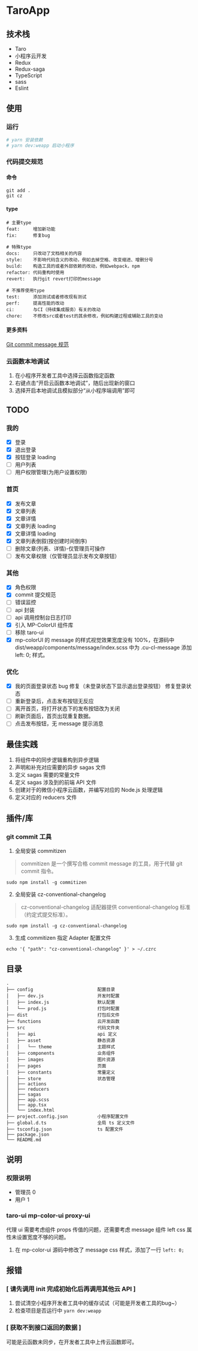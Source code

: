 # TaroApp
## 技术栈
* Taro
* 小程序云开发
* Redux
* Redux-saga
* TypeScript
* sass
* Eslint

## 使用
### 运行
```bash
# yarn 安装依赖
# yarn dev:weapp 启动小程序
```

### 代码提交规范
#### 命令
```shell
git add .
git cz
```

#### type
```
# 主要type
feat:     增加新功能
fix:      修复bug

# 特殊type
docs:     只改动了文档相关的内容
style:    不影响代码含义的改动，例如去掉空格、改变缩进、增删分号
build:    构造工具的或者外部依赖的改动，例如webpack，npm
refactor: 代码重构时使用
revert:   执行git revert打印的message

# 不推荐使用type
test:     添加测试或者修改现有测试
perf:     提高性能的改动
ci:       与CI（持续集成服务）有关的改动
chore:    不修改src或者test的其余修改，例如构建过程或辅助工具的变动
```
#### 更多资料
[Git commit message 规范](https://juejin.im/post/5d0b3f8c6fb9a07ec07fc5d0#comment)

### 云函数本地调试
1. 在小程序开发者工具中选择云函数指定函数
2. 右键点击“开启云函数本地调试”，随后出现新的窗口
3. 选择开启本地调试且模拟部分“从小程序端调用”即可

## TODO
### 我的
- [x] 登录
- [x] 退出登录
- [x] 按钮登录 loading
- [ ] 用户列表
- [ ] 用户权限管理(为用户设置权限)

### 首页
- [x] 发布文章
- [x] 文章列表
- [x] 文章详情
- [x] 文章列表 loading
- [x] 文章详情 loading
- [x] 文章列表倒叙(按创建时间倒序)
- [ ] 删除文章(列表、详情)-仅管理员可操作
- [ ] 发布文章权限（仅管理员显示发布文章按钮）

### 其他
- [x] 角色权限
- [x] commit 提交规范
- [ ] 错误监控
- [ ] api 封装
- [ ] api 调用控制台日志打印
- [x] 引入 MP-ColorUI 组件库
- [ ] 移除 taro-ui
- [x] mp-colorUI 的 message 的样式视觉效果宽度没有 100%，在源码中 dist/weapp/components/message/index.scss 中为 .cu-cl-message 添加 left: 0; 样式。

### 优化
- [x] 我的页面登录状态 bug 修复（未登录状态下显示退出登录按钮）
修复登录状态
- [ ] 重新登录后，点击发布按钮无反应
- [ ] 离开首页，将打开状态下的发布按钮改为关闭
- [ ] 刷新页面后，首页出现重复数据。
- [ ] 点击发布按钮，无 message 提示消息

## 最佳实践
1. 将组件中的同步逻辑重构到异步逻辑
2. 声明和补充对应需要的异步 sagas 文件
3. 定义 sagas 需要的常量文件
4. 定义 sagas 涉及到的前端 API 文件
5. 创建对于的微信小程序云函数，并编写对应的 Node.js 处理逻辑
6. 定义对应的 reducers 文件

## 插件/库
### git commit 工具
1. 全局安装 commitizen
  > commitizen 是一个撰写合格 commit message 的工具，用于代替 git commit 指令。

`sudo npm install -g commitizen`

2. 全局安装 cz-conventional-changelog
> cz-conventional-changelog 适配器提供 conventional-changelog 标准（约定式提交标准）。

`sudo npm install -g cz-conventional-changelog`

3. 生成 commitizen 指定 Adapter 配置文件

`echo '{ "path": "cz-conventional-changelog" }' > ~/.czrc`

## 目录
```
.
├── config                        配置目录
│   ├── dev.js                    开发时配置
│   ├── index.js                  默认配置
│   └── prod.js                   打包时配置
├── dist                          打包后文件
├── functions                     云开发函数
├── src                           代码文件夹
│   ├── api                       api 定义
│   ├── asset                     静态资源
│   │   └── theme                 主题样式
│   ├── components                业务组件
│   ├── images                    图片资源
│   ├── pages                     页面
│   ├── constants                 常量定义
│   ├── store                     状态管理
│   ├── actions
│   ├── reducers
│   ├── sagas
│   ├── app.scss
│   ├── app.tsx
│   └── index.html
├── project.config.json           小程序配置文件
├── global.d.ts                   全局 ts 定义文件
├── tsconfig.json                 ts 配置文件
├── package.json
└── README.md
```

## 说明
### 权限说明
- 管理员 0
- 用户 1

### taro-ui mp-color-ui proxy-ui
代理 ui 需要考虑组件 props 传值的问题，还需要考虑 message 组件 left css 属性未设置宽度不够的问题。
1. 在 mp-color-ui 源码中修改了 message css 样式，添加了一行 `left: 0;`

## 报错
### [ 请先调用 init 完成初始化后再调用其他云 API ]
1. 尝试清空小程序开发者工具中的缓存试试（可能是开发者工具的bug~）
2. 检查项目是否运行中 `yarn dev:weapp`

### [ 获取不到接口返回的数据 ]
可能是云函数未同步，在开发者工具中上传云函数即可。
